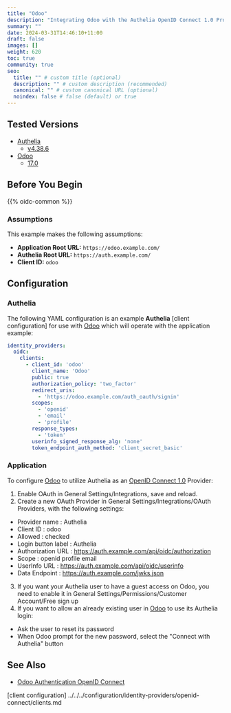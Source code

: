 ```yaml
---
title: "Odoo"
description: "Integrating Odoo with the Authelia OpenID Connect 1.0 Provider."
summary: ""
date: 2024-03-31T14:46:10+11:00
draft: false
images: []
weight: 620
toc: true
community: true
seo:
  title: "" # custom title (optional)
  description: "" # custom description (recommended)
  canonical: "" # custom canonical URL (optional)
  noindex: false # false (default) or true
---
```


## Tested Versions

* [Authelia]
  * [v4.38.6](https://github.com/authelia/authelia/releases/tag/v4.38.6)
* [Odoo]
  * [17.0](https://github.com/odoo/odoo/tree/17.0)

## Before You Begin

{{% oidc-common %}}

### Assumptions

This example makes the following assumptions:

* __Application Root URL:__ `https://odoo.example.com/`
* __Authelia Root URL:__ `https://auth.example.com/`
* __Client ID:__ `odoo`

## Configuration

### Authelia

The following YAML configuration is an example __Authelia__
[client configuration] for use with [Odoo]
which will operate with the application example:

```yaml {title="configuration.yml"}
identity_providers:
  oidc:
    clients:
      - client_id: 'odoo'
        client_name: 'Odoo'
        public: true
        authorization_policy: 'two_factor'
        redirect_uris:
          - 'https://odoo.example.com/auth_oauth/signin'
        scopes:
          - 'openid'
          - 'email'
          - 'profile'
        response_types:
          - 'token'
        userinfo_signed_response_alg: 'none'
        token_endpoint_auth_method: 'client_secret_basic'
```

### Application

To configure [Odoo] to utilize Authelia as an [OpenID Connect 1.0] Provider:

1. Enable OAuth in General Settings/Integrations, save and reload.
2. Create a new OAuth Provider in General Settings/Integrations/OAuth Providers, with the following settings:
 * Provider name : Authelia
 * Client ID : odoo
 * Allowed : checked
 * Login button label : Authelia
 * Authorization URL : https://auth.example.com/api/oidc/authorization
 * Scope : openid profile email
 * UserInfo URL : https://auth.example.com/api/oidc/userinfo
 * Data Endpoint : https://auth.example.com/jwks.json
3. If you want your Authelia user to have a guest access on Odoo, you need to enable it in General Settings/Permissions/Customer Account/Free sign up
4. If you want to allow an already existing user in [Odoo] to use its Authelia login:
 * Ask the user to reset its password
 * When Odoo prompt for the new password, select the "Connect with Authelia" button

## See Also
 * [Odoo Authentication OpenID Connect]

[Authelia]: https://www.authelia.com
[Odoo]: https://www.odoo.com
[Odoo Authentication OpenID Connect]: https://odoo-community.org/shop/authentication-openid-connect-6545#attr=25818
[OpenID Connect 1.0]: ../../openid-connect/introduction.md
[client configuration] ../../../configuration/identity-providers/openid-connect/clients.md
